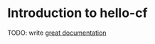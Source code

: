 # Introduction to hello-cf

TODO: write [great documentation](http://jacobian.org/writing/what-to-write/)
